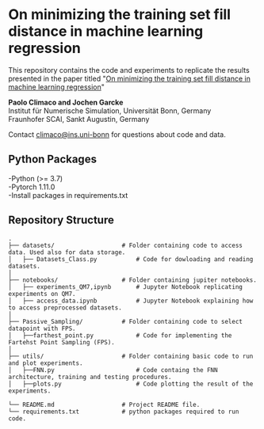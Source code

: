 # On minimizing the training set fill distance in machine learning regression
This repository contains the code and experiments to replicate the results presented in the paper titled "[On minimizing the training set fill distance in machine learning regression](https://arxiv.org/pdf/2307.10988.pdf)"

**Paolo Climaco and Jochen Garcke**\
Institut für Numerische Simulation, Universität Bonn, Germany\
Fraunhofer SCAI, Sankt Augustin, Germany

Contact climaco@ins.uni-bonn for questions about code and data.

## Python Packages
-Python (>= 3.7)\
-Pytorch 1.11.0\
-Install packages in requirements.txt


## Repository Structure

```plaintext
.
├── datasets/                   # Folder containing code to access data. Used also for data storage. 
│   ├── Datasets_Class.py           # Code for dowloading and reading datasets.
│    
├── notebooks/                  # Folder containing jupiter notebooks.
│   ├── experiments_QM7,ipynb       # Jupyter Notebook replicating experiments on QM7.
│   ├── access_data.ipynb           # Jupyter Notebook explaining how to access preprocessed datasets.
│
├── Passive_Sampling/           # Folder containing code to select datapoint with FPS.
│   ├──farthest_point.py            # Code for implementing the  Fartehst Point Sampling (FPS).
│
├── utils/                      # Folder containing basic code to run and plot experiments.
│   ├──FNN.py                       # Code containg the FNN architecture, training and testing procedures.
│   ├──plots.py                     # Code plotting the result of the experiments.

└── README.md                   # Project README file.
└── requirements.txt            # python packages required to run code.
```

